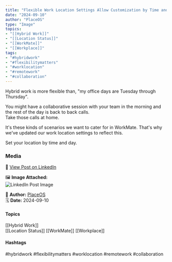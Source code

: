 ```yaml
---
title: "Flexible Work Location Settings Allow Customization by Time and Day"  
date: "2024-09-10"  
author: "PlaceOS"  
type: "Image"  
topics:  
- "[[Hybrid Work]]"  
- "[[Location Status]]"  
- "[[WorkMate]]"  
- "[[Workplace]]"    
tags:  
- "#hybridwork"  
- "#flexibilitymatters"  
- "#worklocation"  
- "#remotework"  
- "#collaboration"  
---
```

Hybrid work is more flexible than, "my office days are Tuesday through Thursday".

You might have a collaborative session with your team in the morning and the rest of the day is back to back calls.  
Take those calls at home.

It's these kinds of scenarios we want to cater for in WorkMate. That's why we've updated our work location settings to reflect this.

Set your location by time and day.

### Media

🔗 [View Post on LinkedIn](https://www.linkedin.com/feed/update/urn:li:activity:7239073542842019841)  
  
🖼 **Image Attached:**  
![LinkedIn Post Image](https://media.licdn.com/dms/image/v2/D5622AQGJZ7e4NPj6_g/feedshare-shrink_800/feedshare-shrink_800/0/1725929627234?e=1744848000&v=beta&t=IUaZ9P4FZMr7fZy_0I4uwCcdDpU3na2bJB8fQAlP_8I)  
  
👤 **Author:** [PlaceOS](https://www.linkedin.com/company/placeos/)  
🗓️ **Date:** 2024-09-10

#### Topics

[[Hybrid Work]]  
[[Location Status]] 
[[WorkMate]]
[[Workplace]]

#### Hashtags

#hybridwork #flexibilitymatters #worklocation #remotework #collaboration